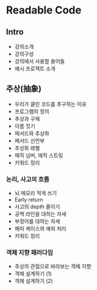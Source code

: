 # Readable Code

## Intro

- 강의소개
- 강의구성
- 강의에서 사용할 용어들
- 예시 프로젝트 소개

## 추상(抽象)

- 우리가 클린 코드를 추구하는 이유
- 프로그램의 정의
- 추상과 구체
- 이름 짓기
- 메서드와 추상화
- 메서드 선언부
- 추상화 레벨
- 매직 넘버, 매직 스트링
- 키워드 정리

### 논리, 사고의 흐름

- 뇌 메모리 적게 쓰기
- Early return
- 사고의 depth 줄이기
- 공백 라인을 대하는 자세
- 부정어를 대하는 자세
- 해피 케이스와 예외 처리
- 키워드 정리

### 객체 지향 패러다임

- 추상의 관점으로 바라보는 객체 지향
- 객체 설계하기 (1)
- 객체 설계하기 (2)